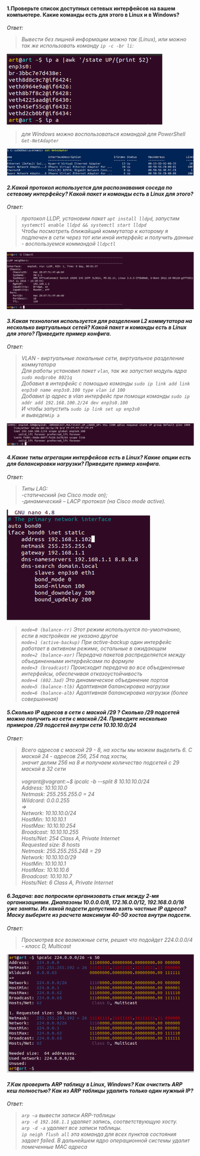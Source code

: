 #### 1.Проверьте список доступных сетевых интерфейсов на вашем компьютере. Какие команды есть для этого в Linux и в Windows?
<em>Ответ:<em><br />
>Вывести без лишней информации можно так (Linux), или можно так же использовать команду `ip -c -br li`:

![drawing](result1.png)<br />
>для Windows можно воспользоваться командой для PowerShell `Get-NetAdapter`

![drawing](result2.png)

#### 2.Какой протокол используется для распознавания соседа по сетевому интерфейсу? Какой пакет и команды есть в Linux для этого?
<em>Ответ:<em><br />
>протокол LLDP, установим пакет `apt install lldpd`, запустим `systemctl enable lldpd && systemctl start lldpd`<br>
> Чтобы посмотреть ближайщий коммутатор к которому я подлючен в сети через тот или иной интерфейс и получить данные - 
> воспользуемся коммандой `lldpctl`

![drawing](result3.png)

#### 3.Какая технология используется для разделения L2 коммутатора на несколько виртуальных сетей? Какой пакет и команды есть в Linux для этого? Приведите пример конфига.
<em>Ответ:<em><br />
> VLAN -  виртуальные локальные сети, виртуальное разделение коммутатора<br />
> Для работы установил пакет `vlan`, так же запустил модуль ядра `sudo modprobe 8021q`<br />
> Добавил в интерфейс с помощью команды `sudo ip link add link enp3s0 name enp3s0.100 type vlan id 100`<br />
> Добавил ip адрес в vlan интерфейс при помощи команды `sudo ip addr add 192.168.100.2/24 dev enp3s0.100`<br />
> И чтобы запустить `sudo ip link set up enp3s0`<br />
> и выведем`ip a`<br />

![drawing](result4.png)

#### 4.Какие типы агрегации интерфейсов есть в Linux? Какие опции есть для балансировки нагрузки? Приведите пример конфига.
<em>Ответ:<em><br />
>Типы LAG:<br />
>-статический (на Cisco mode on);<br />
>-динамический – LACP протокол (на Cisco mode active).<br />

![drawing](result5.png)

>`mode=0 (balance-rr)` Этот режим используется по-умолчанию, если в настройках не указано другое<br>
> `mode=1 (active-backup)` При active-backup один интерфейс работает в активном режиме, остальные в ожидающем<br />
> `mode=2 (balance-xor)` Передача пакетов распределяется между объединенными интерфейсами по формуле<br />
> `mode=3 (broadcast)` Происходит передача во все объединенные интерфейсы, обеспечивая отказоустойчивость<br />
> `mode=4 (802.3ad)` Это динамическое объединение портов<br />
> `mode=5 (balance-tlb)` Адаптивная балансировка нагрузки<br />
> `mode=6 (balance-alb)` Адаптивная балансировка нагрузки (более совершенная)<br />

#### 5.Сколько IP адресов в сети с маской /29 ? Сколько /29 подсетей можно получить из сети с маской /24. Приведите несколько примеров /29 подсетей внутри сети 10.10.10.0/24
<em>Ответ:<em><br />
>Всего адресов с маской 29 - 8, на хосты мы можем выделить 6. C маской 24 - адресов 256, 254 под хосты, <br />
> значит делим 256 на 8 и получаем количество подсетей с 29 маской в 32 сети<br /><br />
vagrant@vagrant:~$ ipcalc -b --split 8 10.10.10.0/24<br />
Address:   10.10.10.0<br />
Netmask:   255.255.255.0 = 24<br />
Wildcard:  0.0.0.255<br />
=><br />
Network:   10.10.10.0/24<br />
HostMin:   10.10.10.1<br />
HostMax:   10.10.10.254<br />
Broadcast: 10.10.10.255<br />
Hosts/Net: 254 Class A, Private Internet<br />
Requested size: 8 hosts<br />
Netmask:   255.255.255.248 = 29<br />
Network:   10.10.10.0/29<br />
HostMin:   10.10.10.1<br />
HostMax:   10.10.10.6<br />
Broadcast: 10.10.10.7<br />
Hosts/Net: 6                     Class A, Private Internet<br />

#### 6.Задача: вас попросили организовать стык между 2-мя организациями. Диапазоны 10.0.0.0/8, 172.16.0.0/12, 192.168.0.0/16 уже заняты. Из какой подсети допустимо взять частные IP адреса? Маску выберите из расчета максимум 40-50 хостов внутри подсети.
<em>Ответ:<em><br />
>Просмотрев все возможные сети, решил что подойдет 224.0.0.0/4 - класс D, Multicast

![drawing](result6.png)

#### 7.Как проверить ARP таблицу в Linux, Windows? Как очистить ARP кеш полностью? Как из ARP таблицы удалить только один нужный IP?
<em>Ответ:<em><br />

>`arp –a` вывести записи ARP-таблицы <br />
`arp -d 192.168.1.1` удаляет запись, соответствующую хосту.<br />
`arp -d -a` удаляет все записи таблицы.<br />
`ip neigh flush all` эта команда для всех пунктов состояния задает failed. В дальнейшем ядро операционной системы удалит помеченные MAC адреса